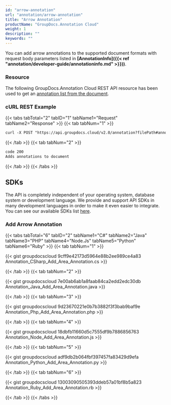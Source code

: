```yaml
---
id: "arrow-annotation"
url: "annotation/arrow-annotation"
title: "Arrow Annotation"
productName: "GroupDocs.Annotation Cloud"
weight: 1
description: ""
keywords: ""
---
```

You can add arrow annotations to the supported document formats with request body parameters listed in **[AnnotationInfo]({{< ref "annotation/developer-guide/annotationinfo.md" >}}))**.

### Resource ###

The following GroupDocs.Annotation Cloud REST API resource has been used to get an [annotation list from the document](https://apireference.groupdocs.cloud/annotation/#!/Annotation/GetImport).

### cURL REST Example ###

{{< tabs tabTotal="2" tabID="1" tabName1="Request" tabName2="Response" >}}
{{< tab tabNum="1" >}}

```html
curl -X POST "https://api.groupdocs.cloud/v2.0/annotation?filePath#annotationdocs%2F" -H  "accept: application/json" -H  "authorization: Bearer [Access Token]" -H  "Content-Type: application/json" -d "[  {    \"guid\": null,    \"documentGuid\": 0,    \"text\": null,    \"creatorGuid\": null,    \"creatorName\": \"Anonym A.\",    \"creatorEmail\": null,    \"box\": {      \"x\": 375.892761,      \"y\": 59.3882637,      \"width\": 88.7330551,      \"height\": 37.7290154    },    \"pageNumber\": 0,    \"annotationPosition\": {      \"x\": 852,      \"y\": 59.38826291079812    },    \"svgPath\": null,    \"type\": 1,    \"access\": null,    \"replies\": null,    \"createdOn\": \"0001-01-01T00:00:00\",    \"fontColor\": null,    \"penColor\": 1201033,    \"penWidth\": 1,    \"penStyle\": 0,    \"backgroundColor\": null,    \"fieldText\": null,    \"fontFamily\": null,    \"fontSize\": null,    \"opacity\": null,    \"angle\": null  }]"
```

{{< /tab >}}
{{< tab tabNum="2" >}}

```html
code 200
Adds annotations to document
```

{{< /tab >}}
{{< /tabs >}}

## SDKs ##

The API is completely independent of your operating system, database system or development language. We provide and support API SDKs in many development languages in order to make it even easier to integrate. You can see our available SDKs list [here](https://github.com/groupdocs-annotation-cloud).

### Add Arrow Annotation ###

{{< tabs tabTotal="6" tabID="2" tabName1="C#" tabName2="Java" tabName3="PHP" tabName4="Node.Js" tabName5="Python" tabName6="Ruby" >}}
{{< tab tabNum="1" >}}

{{< gist groupdocscloud 9cff9e42173d5964e88b2ee989ce4a83 Annotation_CSharp_Add_Area_Annotation.cs >}}

{{< /tab >}}
{{< tab tabNum="2" >}}

{{< gist groupdocscloud 7e00ab6ab1a8faab84ca2edd2edc30db Annotation_Java_Add_Area_Annotation.java >}}

{{< /tab >}}
{{< tab tabNum="3" >}}

{{< gist groupdocscloud 9d23670221e0b7b3882f3f3bab9baf9e Annotation_Php_Add_Area_Annotation.php >}}

{{< /tab >}}
{{< tab tabNum="4" >}}

{{< gist groupdocscloud 18dbfb11660d5c7555df9b7886856763 Annotation_Node_Add_Area_Annotation.js >}}

{{< /tab >}}
{{< tab tabNum="5" >}}

{{< gist groupdocscloud adf9db2b064fbf397457fa83429d9efa Annotation_Python_Add_Area_Annotation.py >}}

{{< /tab >}}
{{< tab tabNum="6" >}}

{{< gist groupdocscloud 13003090505393ddeb57a01bf8b5a823 Annotation_Ruby_Add_Area_Annotation.rb >}}

{{< /tab >}}
{{< /tabs >}}
